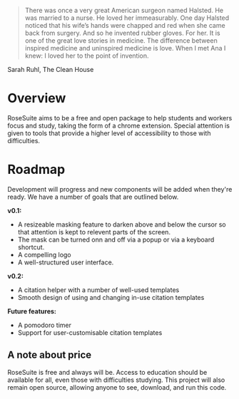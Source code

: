 > There was once a very great American surgeon named Halsted. He was married to a nurse. He loved her immeasurably. One day Halsted noticed that his wife’s hands were chapped and red when she came back from surgery. And so he invented rubber gloves. For her. It is one of the great love stories in medicine. The difference between inspired medicine and uninspired medicine is love.
> When I met Ana I knew:
> I loved her to the point of invention.

Sarah Ruhl, The Clean House

# Overview
RoseSuite aims to be a free and open package to help students and workers focus and study, taking the form of a chrome extension. Special attention is given to tools that provide a higher level of accessibility to those with difficulties.

# Roadmap
Development will progress and new components will be added when they're ready. We have a number of goals that are outlined below.

**v0.1:**
* A resizeable masking feature to darken above and below the cursor so that attention is kept to relevent parts of the screen.
* The mask can be turned onn and off via a popup or via a keyboard shortcut.
* A compelling logo
* A well-structured user interface.

**v0.2:**
* A citation helper with a number of well-used templates
* Smooth design of using and changing in-use citation templates

**Future features:**
* A pomodoro timer
* Support for user-customisable citation templates

## A note about price
RoseSuite is free and always will be. Access to education should be available for all, even those with difficulties studying. This project will also remain open source, allowing anyone to see, download, and run this code.
